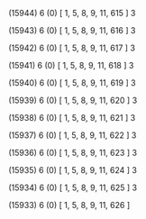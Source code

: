 (15944) 6 (0) [ 1, 5, 8, 9, 11, 615 ] 3 


(15943) 6 (0) [ 1, 5, 8, 9, 11, 616 ] 3 


(15942) 6 (0) [ 1, 5, 8, 9, 11, 617 ] 3 


(15941) 6 (0) [ 1, 5, 8, 9, 11, 618 ] 3 


(15940) 6 (0) [ 1, 5, 8, 9, 11, 619 ] 3 


(15939) 6 (0) [ 1, 5, 8, 9, 11, 620 ] 3 


(15938) 6 (0) [ 1, 5, 8, 9, 11, 621 ] 3 


(15937) 6 (0) [ 1, 5, 8, 9, 11, 622 ] 3 


(15936) 6 (0) [ 1, 5, 8, 9, 11, 623 ] 3 


(15935) 6 (0) [ 1, 5, 8, 9, 11, 624 ] 3 


(15934) 6 (0) [ 1, 5, 8, 9, 11, 625 ] 3 


(15933) 6 (0) [ 1, 5, 8, 9, 11, 626 ]  

